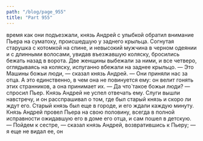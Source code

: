 ```yaml
---
path: "/blog/page_955"
title: "Part 955"
---
```


 время как они подъезжали, князь Андрей с улыбкой обратил внимание Пьера на суматоху, происшедшую у заднего крыльца. Согнутая старушка с котомкой на спине, и невысокий мужчина в черном одеянии и с длинными волосами, увидав въезжавшую коляску, бросились бежать назад в ворота. Две женщины выбежали за ними, и все четверо, оглядываясь на коляску, испуганно вбежали на заднее крыльцо.
— Это Машины божьи люди, — сказал князь Андрей. — Они приняли нас за отца. А это единственно, в чем она не повинуется ему: он велит гонять этих странников, а она принимает их.
— Да что́ такое божьи люди? — спросил Пьер.
Князь Андрей не успел отвечать ему. Слуги вышли навстречу, и он расспрашивал о том, где был старый князь и скоро ли ждут его.
Старый князь был еще в городе, и его ждали каждую минуту.
Князь Андрей провел Пьера на свою половину, всегда в полной исправности ожидавшую его в доме его отца, и сам пошел в детскую.
— Пойдем к сестре, — сказал князь Андрей, возвратившись к Пьеру; — я еще не видал ее, он
